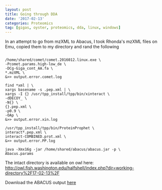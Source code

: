 ```yaml
---
layout: post
title: Going through DDA
date: '2017-02-13'
categories: Proteomics
tag: [gigas, oyster, proteomics, dda, linux, windows]
---
```


In an attempt to go from mzXML to Abacus, I took Rhonda's mzXML files on Emu, copied them to my directory and rand the following

```

/home/shared/comet/comet.2016012.linux.exe \
-Pcomet.params.high-low_de \
-DCg-Giga_cont_AA.fa \
*.mzXML \
&>> output.error.comet.log

find *xml | \
xargs basename -s .pep.xml | \
xargs -I {} /usr/tpp_install/tpp/bin/xinteract \
-dDECOY_ \
-N{} \
{}.pep.xml \
-p0.9 \
-OAp \
&>> output.error.xin.log

/usr/tpp_install/tpp/bin/ProteinProphet \
interact*.pep.xml \
interact-COMBINED.prot.xml \
&>> output.error.PP.log

java -Xmx16g -jar /home/shared/abacus/abacus.jar -p \
Abacus.params
```

The intact directory is available on owl here:    
<http://owl.fish.washington.edu/halfshell/index.php?dir=working-directory%2F17-02-13%2F>

Download the ABACUS output [here](http://owl.fish.washington.edu/halfshell/working-directory/17-02-13/ABACUS_output.tsv)
